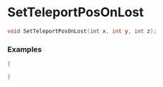 # SetTeleportPosOnLost

```cpp - C++
void SetTeleportPosOnLost(int x, int y, int z);
```

### Examples
```cpp - C++
{

}
```
